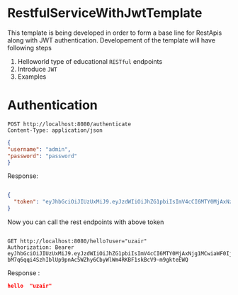 # RestfulServiceWithJwtTemplate
This template is being developed in order to form a base line for RestApis along with JWT authentication. 
Developement of the template will have following steps
1. Helloworld type of educational `RESTful` endpoints 
1. Introduce `JWT`
1. Examples


# Authentication
```shell
POST http://localhost:8080/authenticate
Content-Type: application/json
```
```json
{
"username": "admin",
"password": "password"
}
```

Response: 
```json

{
  "token": "eyJhbGciOiJIUzUxMiJ9.eyJzdWIiOiJhZG1pbiIsImV4cCI6MTY0MjAxNzE0NCwiaWF0IjoxNjQxOTk5MTQ0fQ.PUOmWeyLHQ75r1ljn5VEs7Kjx6y4ruJ4BIs8IiPPLKKkCFQLejD9aZ-ezkNJdWkqgreaF_qhQNA8SPJ87IYktg"
}
```

Now you can call the rest endpoints with above token
```shell

GET http://localhost:8080/hello?user="uzair"
Authorization: Bearer eyJhbGciOiJIUzUxMiJ9.eyJzdWIiOiJhZG1pbiIsImV4cCI6MTY0MjAxNjg1MCwiaWF0IjoxNjQxOTk4ODUwfQ.EgcTNluW4s1nCix0UszltOxkNktp-bM7q6qqi4SzhIblUp9pnAc5WZhy6CbyWlWm4RKBF1skBcV9-m9gkteEWQ
```
 Response : 
```json
hello  "uzair"
```



